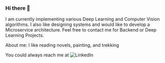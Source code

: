 ### Hi there 👋
I am currently implementing various Deep Learning and Computer Vision algorithms. I also like designing systems and would like to develop a Microservice architecture. Feel free to contact me for Backend or Deep Learning Projects.

About me: I like reading novels, painting, and trekking

You could always reach me at ![LinkedIn](https://in.linkedin.com/in/parth-dedhia)

<!--
**dedhiaparth98/dedhiaparth98** is a ✨ _special_ ✨ repository because its `README.md` (this file) appears on your GitHub profile.

Here are some ideas to get you started:

- 🔭 I’m currently working on ...
- 🌱 I’m currently learning ...
- 👯 I’m looking to collaborate on ...
- 🤔 I’m looking for help with ...
- 💬 Ask me about ...
- 📫 How to reach me: ...
- 😄 Pronouns: ...
- ⚡ Fun fact: ...
-->
